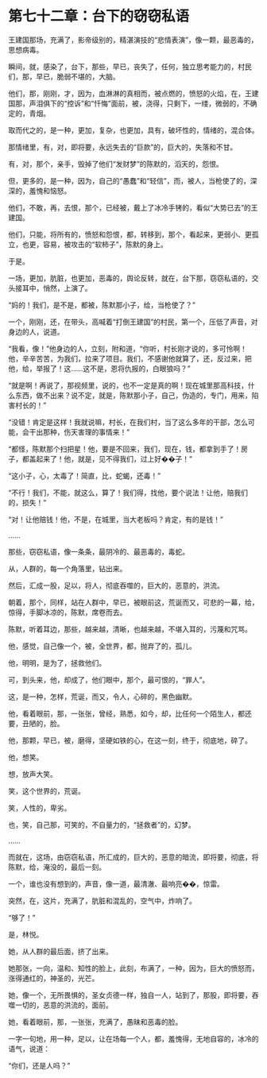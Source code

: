 # 第七十二章：台下的窃窃私语

王建国那场，充满了，影帝级别的，精湛演技的“悲情表演”，像一颗，最恶毒的，思想病毒。

瞬间，就，感染了，台下，那些，早已，丧失了，任何，独立思考能力的，村民们，那，早已，脆弱不堪的，大脑。

他们，那，刚刚，才，因为，血淋淋的真相而，被点燃的，愤怒的火焰，在，王建国那，声泪俱下的“控诉”和“忏悔”面前，被，浇得，只剩下，一缕，微弱的，不确定的，青烟。

取而代之的，是一种，更加，复杂，也更加，具有，破坏性的，情绪的，混合体。

那情绪里，有，对，即将要，永远失去的“巨款”的，巨大的，失落和不甘。

有，对，那个，亲手，毁掉了他们“发财梦”的陈默的，滔天的，怨恨。

但，更多的，是一种，因为，自己的“愚蠢”和“轻信”，而，被人，当枪使了的，深深的，羞愧和恼怒。

他们，不敢，再，去恨，那个，已经被，戴上了冰冷手铐的，看似“大势已去”的王建国。

他们，只能，将所有的，愤怒和怨恨，都，转移到，那个，看起来，更弱小、更孤立，也更，容易，被攻击的“软柿子”，陈默的身上。

于是。

一场，更加，肮脏，也更加，恶毒的，舆论反转，就在，台下那，窃窃私语的，交头接耳中，悄然，上演了。

“妈的！我们，是不是，都被，陈默那小子，给，当枪使了？”

一个，刚刚，还，在带头，高喊着“打倒王建国”的村民，第一个，压低了声音，对身边的人，说道。

“我看，像！”他身边的人，立刻，附和道，“你听，村长刚才说的，多可怜啊！他，辛辛苦苦，为我们，拉来了项目。我们，不感谢他就算了，还，反过来，把他，给，举报了！这……这不是，恩将仇报的，白眼狼吗？”

“就是啊！再说了，那视频里，说的，也不一定是真的啊！现在城里那高科技，什么东西，做不出来？说不定，就是，陈默那小子，自己，伪造的，专门，用来，陷害村长的！”

“没错！肯定是这样！我就说嘛，村长，在我们村，当了这么多年的干部，怎么可能，会干出那种，伤天害理的事情来！”

“都怪，陈默那个扫把星！他，要是不回来，我们，现在，钱，都拿到手了！房子，都盖起来了！他，就是，见不得我们，过上好��子！”

“这小子，心，太毒了！简直，比，蛇蝎，还毒！”

“不行！我们，不能，就这么，算了！我们得，找他，要个说法！让他，赔我们的，损失！”

“对！让他赔钱！他，不是，在城里，当大老板吗？肯定，有的是钱！”

……

那些，窃窃私语，像一条条，最阴冷的、最恶毒的，毒蛇。

从，人群的，每一个角落里，钻出来。

然后，汇成一股，足以，将人，彻底吞噬的，巨大的，恶意的，洪流。

朝着，那个，同样，站在人群中，早已，被眼前这，荒诞而又，可悲的一幕，给，惊得，手脚冰凉的，陈默，席卷而去。

陈默，听着耳边，那些，越来越，清晰，也越来越，不堪入耳的，污蔑和咒骂。

他，感觉，自己像一个，被，全世界，都，抛弃了的，孤儿。

他，明明，是为了，拯救他们。

可，到头来，他，却成了，他们眼中，那个，最可恨的，“罪人”。

这，是一种，怎样，荒诞，而又，令人，心碎的，黑色幽默。

他，看着眼前，那，一张张，曾经，熟悉，如今，却，比任何一个陌生人，都还要，丑陋的，脸。

他，那颗，早已，被，磨得，坚硬如铁的心，在这一刻，终于，彻底地，碎了。

他，想笑。

想，放声大笑。

笑，这个世界的，荒诞。

笑，人性的，卑劣。

也，笑，自己那，可笑的，不自量力的，“拯救者”的，幻梦。

……

而就在，这场，由窃窃私语，所汇成的，巨大的，恶意的暗流，即将要，彻底，将陈默，给，淹没的，最后一刻。

一个，谁也没有想到的，声音，像一道，最清澈、最响亮��，惊雷。

突然，在，这片，充满了，肮脏和混乱的，空气中，炸响了。

“够了！”

是，林悦。

她，从人群的最后面，挤了出来。

她那张，一向，温和、知性的脸上，此刻，布满了，一种，因为，巨大的愤怒而，涨得通红的，神圣的，光芒。

她，像一个，无所畏惧的，圣女贞德一样，独自一人，站到了，那股，即将要，吞噬一切的，恶意的洪流的，面前。

她，看着眼前，那，一张张，充满了，愚昧和恶毒的脸。

一字一句地，用一种，足以，让在场每一个人，都，羞愧得，无地自容的，冰冷的语气，说道：

“你们，还是人吗？”